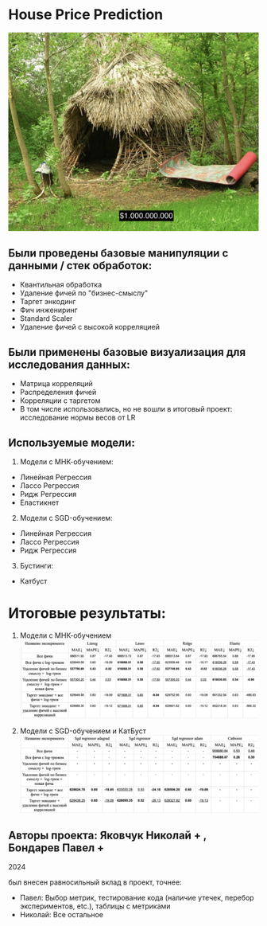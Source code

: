 # House Price Prediction
![alt text](https://github.com/NickolayYakovchukfm/python_project/blob/main/Screenshot%202024-12-11%20at%2019.10.59.png)


## Были проведены базовые манипуляции с данными / стек обработок:

- Квантильная обработка
- Удаление фичей по "бизнес-смыслу"
- Таргет энкодинг
- Фич инжениринг
- Standard Scaler
- Удаление фичей с высокой корреляцией

## Были применены базовые визуализация для исследования данных:

- Матрица корреляций
- Распределения фичей
- Корреляции с таргетом
- В том числе использовались, но не вошли в итоговый проект: исследование нормы весов от LR

## Используемые модели:

1. Модели с МНК-обучением:
  - Линейная Регрессия
  - Лассо Регрессия
  - Ридж Регрессия
  - Еластикнет

2. Модели с SGD-обучением:
  - Линейная Регрессия
  - Лассо Регрессия
  - Ридж Регрессия

3. Бустинги:
  - Катбуст

# Итоговые результаты:

1. Модели с МНК-обучением
![alt text](https://github.com/NickolayYakovchukfm/python_project/blob/main/Screenshot%202024-12-11%20at%2020.55.21.png)

2. Модели с SGD-обучением и КатБуст
![alt text](https://github.com/NickolayYakovchukfm/python_project/blob/main/Screenshot%202024-12-11%20at%2020.55.37.png)


## Авторы проекта: Яковчук Николай + , Бондарев Павел +
2024

был внесен равносильный вклад в проект, точнее:
  
  - Павел: Выбор метрик, тестирование кода (наличие утечек, перебор экспериментов, etc.), таблицы с метриками
  - Николай: Все остальное
